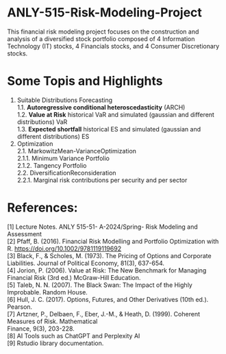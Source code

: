 # ANLY-515-Risk-Modeling-Project
This financial risk modeling project focuses on the construction and analysis of a diversified stock portfolio composed of 4 Information Technology (IT) stocks, 4 Financials stocks, and 4 Consumer Discretionary stocks. 

# Some Topis and Highlights  <br>
1. Suitable Distributions Forecasting <br>
   1.1. **Autoregressive conditional heteroscedasticity** (ARCH)<br>
   1.2. **Value at Risk** historical VaR and simulated (gaussian and different distributions) VaR<br>
   1.3. **Expected shortfall** historical ES and simulated (gaussian and different distributions) ES<br>
2. Optimization<br>
   2.1. MarkowitzMean-VarianceOptimization<br>
        2.1.1. Minimum Variance Portfolio<br>
        2.1.2. Tangency Portfolio<br>
   2.2. DiversificationReconsideration<br>
        2.2.1. Marginal risk contributions per security and per sector<br>


# References:<br>
 [1] Lecture Notes. ANLY 515-51- A-2024/Spring- Risk Modeling and Assessment<br>
 [2] Pfaff, B. (2016). Financial Risk Modelling and Portfolio Optimization with R. https://doi.org/10.1002/9781119119692<br>
 [3] Black, F., & Scholes, M. (1973). The Pricing of Options and Corporate Liabilities. Journal of Political Economy, 81(3), 637-654.<br>
 [4] Jorion, P. (2006). Value at Risk: The New Benchmark for Managing Financial Risk (3rd ed.) McGraw-Hill Education.<br>
 [5] Taleb, N. N. (2007). The Black Swan: The Impact of the Highly Improbable. Random House.<br>
 [6] Hull, J. C. (2017). Options, Futures, and Other Derivatives (10th ed.). Pearson.<br>
 [7] Artzner, P., Delbaen, F., Eber, J.-M., & Heath, D. (1999). Coherent Measures of Risk. Mathematical<br>
 Finance, 9(3), 203-228.<br>
 [8] AI Tools such as ChatGPT and Perplexity AI<br>
 [9] Rstudio library documentation.<br>

